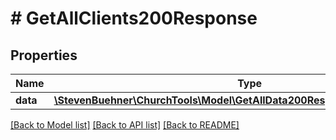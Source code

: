 # # GetAllClients200Response

## Properties

Name | Type | Description | Notes
------------ | ------------- | ------------- | -------------
**data** | [**\StevenBuehner\ChurchTools\Model\GetAllData200ResponseDataClientsInner[]**](GetAllData200ResponseDataClientsInner.md) |  | [optional]

[[Back to Model list]](../../README.md#models) [[Back to API list]](../../README.md#endpoints) [[Back to README]](../../README.md)
